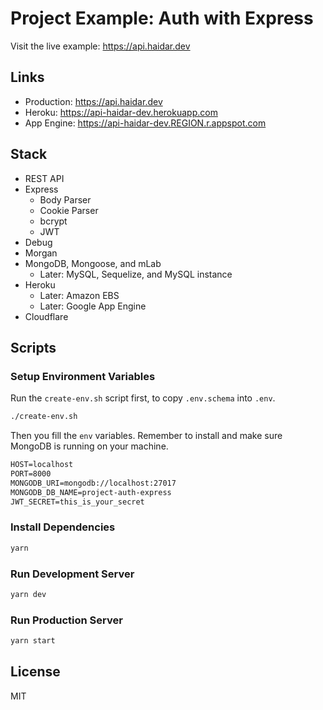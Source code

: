 # Project Example: Auth with Express

Visit the live example: https://api.haidar.dev

## Links

- Production: https://api.haidar.dev
- Heroku: https://api-haidar-dev.herokuapp.com
- App Engine: https://api-haidar-dev.REGION.r.appspot.com

## Stack

- REST API
- Express
  - Body Parser
  - Cookie Parser
  - bcrypt
  - JWT
- Debug
- Morgan
- MongoDB, Mongoose, and mLab
  - Later: MySQL, Sequelize, and MySQL instance
- Heroku
  - Later: Amazon EBS
  - Later: Google App Engine
- Cloudflare

## Scripts

### Setup Environment Variables

Run the `create-env.sh` script first, to copy `.env.schema` into `.env`.

```sh
./create-env.sh
```

Then you fill the `env` variables. Remember to install and make sure MongoDB is running on your machine.

```txt
HOST=localhost
PORT=8000
MONGODB_URI=mongodb://localhost:27017
MONGODB_DB_NAME=project-auth-express
JWT_SECRET=this_is_your_secret
```

### Install Dependencies

```sh
yarn
```

### Run Development Server

```sh
yarn dev
```

### Run Production Server

```sh
yarn start
```

## License

MIT
